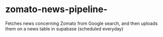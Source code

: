# zomato-news-pipeline-
Fetches news concerning Zomato from Google search, and then uploads them on a news table in  supabase (scheduled everyday)
